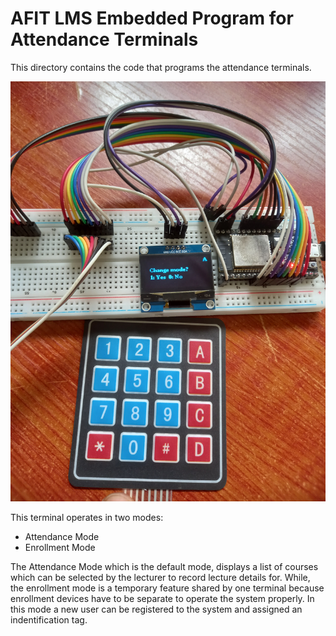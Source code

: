 # AFIT LMS Embedded Program for Attendance Terminals

This directory contains the code that programs the attendance terminals.

![Alt text](./lms2.jpg "picture of attendance terminal connections")

This terminal operates in two modes:

- Attendance Mode  
- Enrollment Mode  

The Attendance Mode which is the default mode, displays a list of courses which can be selected by the lecturer to record lecture details for.
While, the enrollment mode is a temporary feature shared by one terminal because enrollment devices have to be separate to operate the system properly. In this mode a new user can be registered to the system and assigned an indentification tag.
